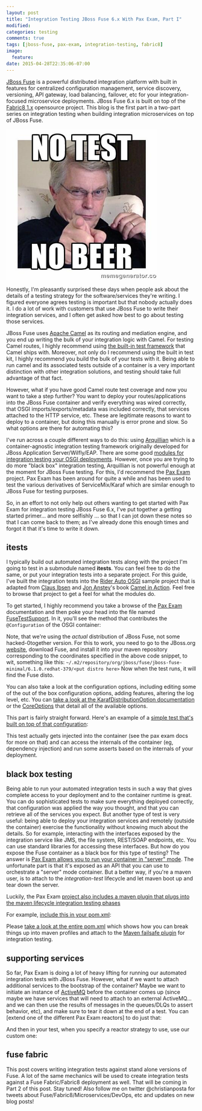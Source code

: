 ```yaml
---
layout: post
title: "Integration Testing JBoss Fuse 6.x With Pax Exam, Part I"
modified:
categories: testing
comments: true
tags: [jboss-fuse, pax-exam, integration-testing, fabric8]
image:
  feature:
date: 2015-04-28T22:35:06-07:00
---
```


[JBoss Fuse][fuse] is a powerful distributed integration platform with built in features for centralized configuration management, service discovery, versioning, API gateway, load balancing, failover, etc for your integration-focused microservice deployments. JBoss Fuse 6.x is built on top of the [Fabric8 1.x](http://fabric8.io/gitbook/index.html) opensource project.  This blog is the first part in a two-part series on integration testing when building integration microservices on top of JBoss Fuse.

![no test, no beer](/images/bobtest.jpg)
 
Honestly, I'm pleasantly surprised these days when people ask about the details of a testing strategy for the software/services they're writing. I figured everyone agrees testing is important but that nobody actually does it. I do a lot of work with customers that use JBoss Fuse to write their integration services, and I often get asked how best to go about testing those services.
  
JBoss Fuse uses [Apache Camel][camel] as its routing and mediation engine, and you end up writing the bulk of your integration logic with Camel. For testing Camel routes, I highly recommend using [the built-in test framework][builtin] that Camel ships with. Moreover, not only do I recommend using the built in test kit, I highly recommend you build the bulk of your tests with it. Being able to run camel and its associated tests outside of a container is a very important distinction with other integration solutions, and testing should take full advantage of that fact.

However, what if you have good Camel route test coverage and now you want to take a step further? You want to deploy your routes/applications into the JBoss Fuse container and verify everything was wired correctly, that OSGI imports/exports/metadata was included correctly, that services attached to the HTTP service, etc. These are legitimate reasons to want to deploy to a container, but doing this manually is error prone and slow. So what options are there for automating this?

I've run across a couple different ways to do this: using [Arquillian][arq] which is a container-agnostic integration testing framework originally developed for JBoss Application Server/Wilfly/EAP. There are some good [modules for integration testing your OSGI deployments][arq-osgi]. However, once you are trying to do more "black box" integration testing, Arquillian is not powerful enough at the moment for JBoss Fuse testing. For this, I'd recommend the [Pax Exam][paxexam] project. Pax Exam has been around for quite a while and has been used to test the various derivatives of ServiceMix/Karaf which are similar enough to JBoss Fuse for testing purposes.

So, in an effort to not only help out others wanting to get started with Pax Exam for integration testing JBoss Fuse 6.x, I've put together a getting started primer...  and more selfishly ... so that I can jot down these notes so that I can come back to them; as I've already done this enough times and forgot it that it's time to write it down.

## itests
I typically build out automated integration tests along with the project I'm going to test in a submodule named __itests__. You can feel free to do the same, or put your integration tests into a separate project. For this guide, I've built the integration tests into the [Rider Auto OSGI][rider] sample project that is adapted from [Claus Ibsen][davsclaus] and [Jon Anstey][janstey]'s book [Camel in Action][cia]. Feel free to browse that project to get a feel for what the modules do. 

To get started, I highly recommend you take a browse of the [Pax Exam][paxexam] documentation and then poke your head into the file named [FuseTestSupport](https://github.com/christian-posta/rider-auto-osgi-itests/blob/master/itests/src/test/java/org/jboss/fuse/example/support/FuseTestSupport.java#L80). In it, you'll see the method that contributes the `@Configuration` of the OSGI container:

<script src="https://gist.github.com/christian-posta/1f4cc982d4ccc4e989eb.js"></script>

Note, that we're using the _actual_ distribution of JBoss Fuse, not some hacked-0together version. For this to work, you need to go to the JBoss.org [website][fuse], download Fuse, and install it into your maven repository corresponding to the coordinates specified in the above code snippet, to wit, something like this: `~/.m2/repository/org/jboss/fuse/jboss-fuse-minimal/6.1.0.redhat-379/<put distro here>` Now when the test runs, it will find the Fuse disto.

You can also take a look at the configuration options, including editing some of the out of the box configuration options, adding features, altering the log level, etc. You can [take a look at the KarafDistributionOption documentation](https://ops4j1.jira.com/wiki/display/PAXEXAM3/Karaf+Test+Container+Reference) or the [CoreOptions](https://ops4j1.jira.com/wiki/display/PAXEXAM3/Configuration+Options) that detail all of the available options.

This part is fairly straight forward. Here's an example of a [simple test that's built on top of that configuration](https://github.com/christian-posta/rider-auto-osgi-itests/blob/master/itests/src/test/java/org/jboss/fuse/example/itests/BootstrapIT.java):

<script src="https://gist.github.com/christian-posta/87f0354a9950a02935c5.js"></script>

This test actually gets injected into the container (see the pax exam docs for more on that) and can access the internals of the container (eg, dependency injection) and run some asserts based on the internals of your deployment.

## black box testing
Being able to run your automated integration tests in such a way that gives complete access to your deployment and to the container runtime is great. You can do sophisticated tests to make sure everything deployed correctly, that configuration was applied the way you thought, and that you can retrieve all of the services you expect. But another type of test is very useful: being able to deploy your integration services and remotely (outside the container) exercise the functionality without knowing much about the details. So for example, interacting with the interfaces exposed by the integration service like JMS, the file system, REST/SOAP endpoints, etc. You can use standard libraries for accessing these interfaces. But how do you expose the Fuse container as a black box for this type of testing? The answer is [Pax Exam allows you to run your container in "server" mode](https://ops4j1.jira.com/wiki/display/PAXEXAM3/Server+Mode). The unfortunate part is that it's exposed as an API that you can use to orchestrate a "server" mode container. But a better way, if you're a maven user, is to attach to the _integration-test_ lifecycle and let maven boot up and tear down the server. 

Luckily, the Pax Exam [project also includes a maven plugin that plugs into the maven lifecycle integration testing phases](https://ops4j1.jira.com/wiki/display/PAXEXAM3/Exam+Maven+Plugin)

For example, [include this in  your pom.xml](https://github.com/christian-posta/rider-auto-osgi-itests/blob/master/pom.xml):

<script src="https://gist.github.com/christian-posta/dc10125904e6cc79b061.js"></script>

Please [take a look at the entire pom.xml](https://github.com/christian-posta/rider-auto-osgi-itests/blob/master/pom.xml) which shows how you can break things up into maven profiles and attach to the [Maven failsafe plugin](https://maven.apache.org/surefire/maven-failsafe-plugin/) for integration testing.

## supporting services
So far, Pax Exam is doing a lot of heavy lifting for running our automated integration tests with JBoss Fuse. However, what if we want to attach additional services to the bootstrap of the container? Maybe we want to initiate an instance of [ActiveMQ](http://activemq.apache.org) before the container comes up (since maybe we have services that will need to attach to an external ActiveMQ... and we can then use the results of messages in the queues/DLQs to assert behavior, etc), and make sure to tear it down at the end of a test. You can [extend one of the different Pax Exam reactors] to do just that:

<script src="https://gist.github.com/christian-posta/e7bae6b68b950f7df235.js"></script>

And then in your test, when you specify a reactor strategy to use, use our custom one:


<script src="https://gist.github.com/christian-posta/e043b01e74b6eed2ea1c.js"></script>


## fuse fabric
This post covers writing integration tests against stand alone versions of Fuse. A lot of the same mechanics will be used to create integration tests against a Fuse Fabric/Fabric8 deployment as well. That will be coming in Part 2 of this post. Stay tuned! Also follow me on twitter @christianposta for tweets about Fuse/Fabric8/Microservices/DevOps, etc and updates on new blog posts!


[fuse]: http://www.jboss.org/products/fuse/overview/
[camel]: http://camel.apache.org
[builtin]: http://camel.apache.org/testing.html
[arq]: http://arquillian.org
[arq-osgi]: http://arquillian.org/modules/arquillian-osgi-karaf-embedded-container-adapter/
[paxexam]: https://ops4j1.jira.com/wiki/display/PAXEXAM3/Pax+Exam
[rider]: https://github.com/christian-posta/rider-auto-osgi-itests
[davsclaus]: http://www.davsclaus.com
[janstey]: http://janstey.blogspot.com
[cia]: http://www.manning.com/ibsen/